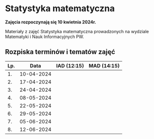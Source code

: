 # Statystyka matematyczna
**Zajęcia rozpoczynają się 10 kwietnia 2024r.**

Materiały z zajęć Statystyka matematyczna prowadzonych na wydziale Matematyki i Nauk Informacyjnych PW.

## Rozpiska terminów i tematów zajęć
|Lp.| Data | IAD (12:15) | MAD (14:15)|
| ------------- | ------------- | ------------- | ------------- |
| 1. | 10-04-2024 | | |
| 2. | 17-04-2024 | | |
| 3. | 24-04-2024 | | |
| 4. | 08-05-2024 | | |
| 5. | 22-05-2024 | | |
| 6. | 29-05-2024 | | |
| 7. | 05-06-2024 | | |
| 8. | 12-06-2024 | | |

